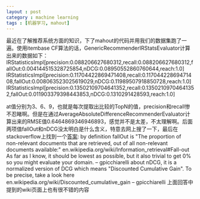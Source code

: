 ```yaml
---
layout : post
category : machine learning
tags : [机器学习, mahout]
---
```

最近在了解推荐系统方面的知识，下了mahout的代码并用我们的数据集跑了一遍。使用itembase CF算法的话，GenericRecommenderIRStatsEvaluator计算出来的数据如下：
    IRStatisticsImpl[precision:0.088206627680312,recall:0.088206627680312,fallOut:0.004144515328725854,nDCG:0.08950552860760644,reach:1.0]
    IRStatisticsImpl[precision:0.11704422869471408,recall:0.11704422869471408,fallOut:0.008063523025619029,nDCG:0.11989507918850728,reach:1.0]
    IRStatisticsImpl[precision:0.13502109704641352,recall:0.13502109704641352,fallOut:0.011903379398443853,nDCG:0.1310291428593,reach:1.0]

at值分别为3、6、9，也就是每次提取出比较的TopN的值，precision和recall惨不忍睹啊。但是在通过AverageAbsoluteDifferenceRecommenderEvaluator计算出来的RMSE值0.6464869346946893，感觉并不是太差，不太理解啊。后面两项值fallOut和nDCG没太明白是什么含义，特意去网上搜了一下，最后在stackoverflow上找到一个[答案](http://stackoverflow.com/questions/16478192/how-to-interpret-irstatisticsimpl-data-in-mahout):
    by definition fallOut is "The proportion of non-relevant documents that are retrieved, out of all non-relevant documents available:" en.wikipedia.org/wiki/Information_retrieval#Fall-out As far as I know, it should be lowest as possible, but it also trivial to get 0% so you might evaluate your domain. – gpicchiarelli 
    about nDCG, it is a normalized version of DCG which means "Discounted Cumulative Gain". To be precise, take a look here en.wikipedia.org/wiki/Discounted_cumulative_gain – gpicchiarelli 
上面回答中提到的wiki页面上也有很不错的内容
